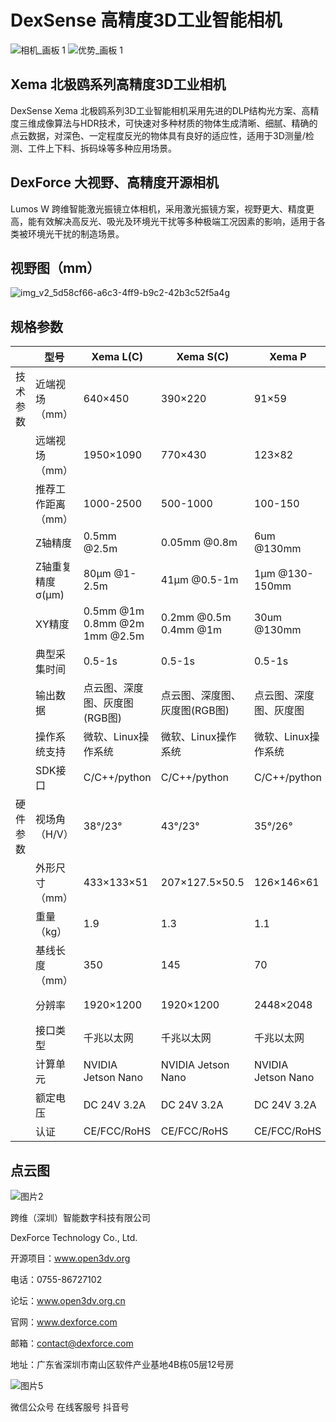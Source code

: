 # DexSense 高精度3D工业智能相机

![相机_画板 1](https://user-images.githubusercontent.com/117330523/229683541-c8969d88-0ce7-4fdb-8c52-0d45c751c3e4.png)
![优势_画板 1](https://github.com/Open3DV/Xema/assets/117330523/a937383d-cd70-4c5c-8901-898e8852e56a)


## Xema 北极鸥系列高精度3D工业相机

DexSense Xema 北极鸥系列3D工业智能相机采用先进的DLP结构光方案、高精度三维成像算法与HDR技术，可快速对多种材质的物体生成清晰、细腻、精确的点云数据，对深色、一定程度反光的物体具有良好的适应性，适用于3D测量/检测、工件上下料、拆码垛等多种应用场景。

## DexForce 大视野、高精度开源相机

Lumos W 跨维智能激光振镜立体相机，采用激光振镜方案，视野更大、精度更高，能有效解决高反光、吸光及环境光干扰等多种极端工况因素的影响，适用于各类被环境光干扰的制造场景。



## 视野图（mm）

![img_v2_5d58cf66-a6c3-4ff9-b9c2-42b3c52f5a4g](https://github.com/Open3DV/Xema/assets/117330523/5c6ce2c9-2e23-4cec-8319-0bdc54a56167)

## 规格参数

   | 型号 | Xema L(C) | Xema S(C) | Xema P|Xema D|Lumos W|
-- | -- | -- | -- | --| --| --
 技术参数 | 近端视场（mm） | 640×450 | 390×220 | 91×59| 241×128| 1270×1023
  | 远端视场（mm） | 1950×1090 | 770×430 | 123×82 | 396×210| 3643×3249
  | 推荐工作距离（mm） | 1000-2500 | 500-1000 | 100-150 | 300-500| 1100-3500
  | Z轴精度 | 0.5mm @2.5m | 0.05mm @0.8m | 6um @130mm| 0.03mm @0.4m| 1.35mm @1.8m
  |Z轴重复精度σ(μm)| 80μm @1-2.5m | 41μm @0.5-1m | 1μm @130-150mm| 21μm @0.3-0.5m | 
  | XY精度 | 0.5mm @1m<br>0.8mm @2m<br>1mm @2.5m| 0.2mm @0.5m<br>0.4mm @1m| 30um @130mm| 0.17mm @0.4m| 0.78mm @1.1m
  | 典型采集时间 | 0.5-1s | 0.5-1s | 0.5-1s| 0.5-1s| 0.5-1s
  | 输出数据 | 点云图、深度图、灰度图(RGB图)|点云图、深度图、灰度图(RGB图)|点云图、深度图、灰度图|点云图、深度图、灰度图|点云图、深度图、灰度图、RGB图
  ||操作系统支持|微软、Linux操作系统|微软、Linux操作系统|微软、Linux操作系统|微软、Linux操作系统|微软、Linux操作系统
  ||SDK接口|C/C++/python|C/C++/python|C/C++/python|C/C++/python|C/C++/python
硬件参数 |视场角（H/V）|38°/23°|43°/23°|35°/26°|43°/23°|60°/55°
  || 外形尺寸（mm） | 433×133×51 | 207×127.5×50.5 | 126×146×61| 126×120×60| 480×148×68
  | 重量（kg） | 1.9 | 1.3 | 1.1| 0.8| 3.7
  | 基线长度（mm） | 350 | 145 | 70 | 80| 394
  | 分辨率 | 1920×1200 |1920×1200| 2448×2048| 1920×1200| 1624×1240;4032×3040（最大）
  | 接口类型 | 千兆以太网|千兆以太网|千兆以太网|千兆以太网|千兆以太网
  | 计算单元 | NVIDIA Jetson Nano|NVIDIA Jetson Nano|NVIDIA Jetson Nano|NVIDIA Jetson Nano|
  | 额定电压 | DC 24V 3.2A|DC 24V 3.2A|DC 24V 3.2A|DC 24V 3.2A|DC 24V,>=2A
  ||认证|CE/FCC/RoHS|CE/FCC/RoHS|CE/FCC/RoHS|CE/FCC/RoHS|

## 点云图

![图片2](https://github.com/Open3DV/Xema/assets/117330523/4c4b9967-8cf7-4405-a215-f717cfa2ed5a)

跨维（深圳）智能数字科技有限公司

DexForce Technology Co., Ltd.       

开源项目：www.open3dv.org 

电话：0755-86727102                 

论坛：www.open3dv.org.cn

官网：www.dexforce.com

邮箱：contact@dexforce.com          

地址：广东省深圳市南山区软件产业基地4B栋05层12号房

![图片5](https://github.com/Open3DV/Xema/assets/117330523/98d8ec36-95d0-42f2-a9c8-3e154ca8adbd)

微信公众号 在线客服号 抖音号